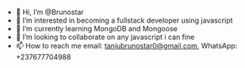 - 👋 Hi, I’m @Brunostar
- 👀 I’m interested in becoming a fullstack developer using javascript 
- 🌱 I’m currently learning MongoDB and Mongoose
- 💞️ I’m looking to collaborate on any javascript i can fine
- 📫 How to reach me email: tanjubrunostar0@gmail.com, WhatsApp: +237677704988

<!---
Brunostar/Brunostar is a ✨ special ✨ repository because its `README.md` (this file) appears on your GitHub profile.
You can click the Preview link to take a look at your changes.
--->
